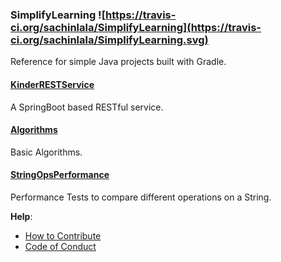 ### SimplifyLearning ![https://travis-ci.org/sachinlala/SimplifyLearning](https://travis-ci.org/sachinlala/SimplifyLearning.svg) 
Reference for simple Java projects built with Gradle.

#### [KinderRESTService](KinderRESTService)
A SpringBoot based RESTful service.

#### [Algorithms](Algorithms)
Basic Algorithms.

#### [StringOpsPerformance](StringOpsPerformance)
Performance Tests to compare different operations on a String.

**Help**:
* [How to Contribute](CONTRIBUTING.md)
* [Code of Conduct](https://www.contributor-covenant.org/version/1/4/code-of-conduct/)
